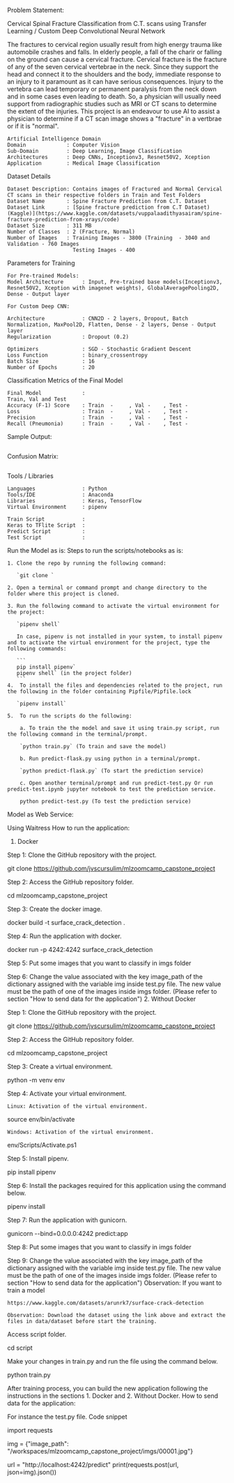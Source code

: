Problem Statement:

Cervical Spinal Fracture Classification from C.T. scans using Transfer Learning / Custom Deep Convolutional Neural Network

 The fractures to cervical region usually result from high energy trauma like automobile crashes and falls. In elderly people, a fall of the charir or falling on the ground can cause a cervical fracture. Cervical fracture is the fracture of any of the seven cervical vertebrae in the neck. Since they support the head and connect it to the shoulders and the body, immediate response to an injury to it paramount as it can have serious consequences. Injury to the vertebra can lead temporary or permanent paralysis from the neck down and in some cases even leading to death. So, a physician will usually need support from radiographic studies such as MRI or CT scans to determine the extent of the injuries. This project is an endeavour to use AI to assist a physician to determine if a CT scan image shows a "fracture" in a vertbrae or if it is "normal".

``` 
Artificial Intelligence Domain
Domain             : Computer Vision
Sub-Domain         : Deep Learning, Image Classification
Architectures      : Deep CNNs, Inceptionv3, Resnet50V2, Xception
Application        : Medical Image Classification
```


Dataset Details
```
Dataset Description: Contains images of Fractured and Normal Cervical CT scans in their respective folders in Train and Test Folders
Dataset Name       : Spine Fracture Prediction from C.T. Dataset
Dataset Link       : [Spine fracture prediction from C.T Dataset)(Kaggle)](https://www.kaggle.com/datasets/vuppalaadithyasairam/spine-fracture-prediction-from-xrays/code)
Dataset Size       : 311 MB 
Number of Classes  : 2 (Fracture, Normal)
Number of Images   : Training Images - 3800 (Training  - 3040 and Validation - 760 Images
                     Testing Images - 400
```

Parameters for Training
```
For Pre-trained Models:
Model Architecture      : Input, Pre-trained base models(Inceptionv3, Resnet50V2, Xception with imagenet weights), GlobalAveragePooling2D, Dense - Output layer

For Custom Deep CNN: 

Architecture            : CNN2D - 2 layers, Dropout, Batch Normalization, MaxPool2D, Flatten, Dense - 2 layers, Dense - Output layer
Regularization          : Dropout (0.2)
 
Optimizers              : SGD - Stochastic Gradient Descent
Loss Function           : binary_crossentropy
Batch Size              : 16
Number of Epochs        : 20
```

Classification Metrics of the Final Model
```
Final Model             :
Train, Val and Test     
Accuracy (F-1) Score    : Train  -     , Val -    , Test - 
Loss                    : Train  -     , Val -    , Test -   
Precision               : Train  -     , Val -    , Test -
Recall (Pneumonia)      : Train  -     , Val -    , Test -
```

Sample Output:
```

```
Confusion Matrix:
```

```

Tools / Libraries
```
Languages               : Python
Tools/IDE               : Anaconda
Libraries               : Keras, TensorFlow
Virtual Environment     : pipenv
```
```
Train Script            :
Keras to TFlite Script  :
Predict Script          :
Test Script             :
```

Run the Model as is: 
Steps to run the scripts/notebooks as is:

    1. Clone the repo by running the following command:

       `git clone ` 

    2. Open a terminal or command prompt and change directory to the folder where this project is cloned.

    3. Run the following command to activate the virtual environment for the project:

       `pipenv shell`

       In case, pipenv is not installed in your system, to install pipenv and to activate the virtual environment for the project, type the following commands:

       ```
       pip install pipenv` 
       pipenv shell` (in the project folder)
       ``` 
    4.  To install the files and dependencies related to the project, run the following in the folder containing Pipfile/Pipfile.lock

       `pipenv install`

    5.  To run the scripts do the following:
        
        a. To train the the model and save it using train.py script, run the following command in the terminal/prompt.

        `python train.py` (To train and save the model)
        
        b. Run predict-flask.py using python in a terminal/prompt.

        `python predict-flask.py` (To start the prediction service)

        c. Open another terminal/prompt and run predict-test.py Or run predict-test.ipynb jupyter notebook to test the prediction service.

        python predict-test.py (To test the prediction service)



Model as Web Service:

Using Waitress
How to run the application:
1. Docker

Step 1: Clone the GitHub repository with the project.

git clone https://github.com/jvscursulim/mlzoomcamp_capstone_project

Step 2: Access the GitHub repository folder.

cd mlzoomcamp_capstone_project

Step 3: Create the docker image.

docker build -t surface_crack_detection .

Step 4: Run the application with docker.

docker run -p 4242:4242 surface_crack_detection

Step 5: Put some images that you want to classify in imgs folder

Step 6: Change the value associated with the key image_path of the dictionary assigned with the variable img inside test.py file. The new value must be the path of one of the images inside imgs folder. (Please refer to section "How to send data for the application")
2. Without Docker

Step 1: Clone the GitHub repository with the project.

git clone https://github.com/jvscursulim/mlzoomcamp_capstone_project

Step 2: Access the GitHub repository folder.

cd mlzoomcamp_capstone_project

Step 3: Create a virtual environment.

python -m venv env

Step 4: Activate your virtual environment.

    Linux: Activation of the virtual environment.

source env/bin/activate

    Windows: Activation of the virtual environment.

env/Scripts/Activate.ps1

Step 5: Install pipenv.

pip install pipenv

Step 6: Install the packages required for this application using the command below.

pipenv install

Step 7: Run the application with gunicorn.

gunicorn --bind=0.0.0.0:4242 predict:app

Step 8: Put some images that you want to classify in imgs folder

Step 9: Change the value associated with the key image_path of the dictionary assigned with the variable img inside test.py file. The new value must be the path of one of the images inside imgs folder. (Please refer to section "How to send data for the application")
Observation: If you want to train a model

    https://www.kaggle.com/datasets/arunrk7/surface-crack-detection

    Observation: Download the dataset using the link above and extract the files in data/dataset before start the training.

Access script folder.

cd script

Make your changes in train.py and run the file using the command below.

python train.py

After training process, you can build the new application following the instructions in the sections 1. Docker and 2. Without Docker.
How to send data for the application:

For instance the test.py file.
Code snippet

import requests

img = {"image_path": "/workspaces/mlzoomcamp_capstone_project/imgs/00001.jpg"}

url = "http://localhost:4242/predict"
print(requests.post(url, json=img).json())